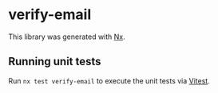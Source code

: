 # verify-email

This library was generated with [Nx](https://nx.dev).

## Running unit tests

Run `nx test verify-email` to execute the unit tests via [Vitest](https://vitest.dev/).
